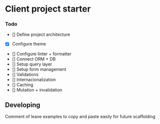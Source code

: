 # Client project starter

### Todo

- [] Define project architecture
- [x] Configure theme
- [] Configure linter + formatter
- [] Connect ORM + DB
- [] Setup query layer
- [] Setup form management
- [] Validations
- [] Internacionalization
- [] Caching
- [] Mutation + invalidation

## Developing

Comment of leave examples to copy and paste easily for future scaffolding
